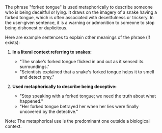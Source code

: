 The phrase "forked tongue" is used metaphorically to describe someone who is being deceitful or lying. It draws on the imagery of a snake having a forked tongue, which is often associated with deceitfulness or trickery. In the user-given sentence, it is a warning or admonition to someone to stop being dishonest or duplicitous.

Here are example sentences to explain other meanings of the phrase (if exists):

1. **In a literal context referring to snakes:**
   - "The snake's forked tongue flicked in and out as it sensed its surroundings."
   - "Scientists explained that a snake's forked tongue helps it to smell and detect prey."

2. **Used metaphorically to describe being deceptive:**
   - "Stop speaking with a forked tongue; we need the truth about what happened."
   - "Her forked tongue betrayed her when her lies were finally uncovered by the detective."

Note: The metaphorical use is the predominant one outside a biological context.